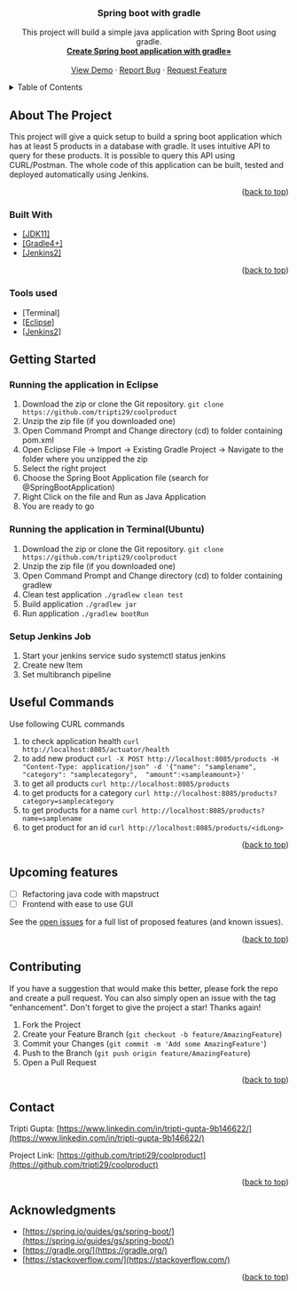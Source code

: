 <div id="top"></div>
<!--
*** Thanks for checking out the CoolProduct project. If you have a suggestion
*** that would make this better, please fork the repo and create a pull request
*** or simply open an issue with the tag "enhancement".
*** Don't forget to give the project a star!
*** Thanks again!
-->


<!-- PROJECT LINK -->
<br />
<div align="center">
  <a href="https://github.com/tripti29/coolproduct">
  </a>

<h3 align="center">Spring boot with gradle</h3>

  <p align="center">
    This project will build a simple java application with Spring Boot using gradle.
    <br />
    <a href="https://github.com/tripti29/coolproduct"><strong>Create Spring boot application with gradle»</strong></a>
    <br />
    <br />
    <a href="https://github.com/tripti29/coolproduct">View Demo</a>
    ·
    <a href="https://github.com/tripti29/coolproduct/issues">Report Bug</a>
    ·
    <a href="https://github.com/tripti29/coolproduct/issues">Request Feature</a>
  </p>
</div>



<!-- TABLE OF CONTENTS -->
<details>
  <summary>Table of Contents</summary>
  <ol>
    <li>
      <a href="#about-the-project">About The Project</a>
      <ul>
        <li><a href="#built-with">Built With</a></li>
        <li><a href="#Tools-used">Tools used</a></li>
      </ul>
    </li>
    <li>
      <a href="#getting-started">Getting Started</a>
      <ul>
        <li><a href="#Running-the-application-in-Eclipse">Running the application in Eclipse</a></li>
        <li><a href="#Running-the-application-in-Terminal-(Ubuntu)">Running the application in Terminal(Ubuntu)</a></li>
        <li><a href="#Setup-Jenkins-Job">Setup Jenkins Job</a></li>
      </ul>
    </li>
    <li><a href="#Useful-Commands">Useful Commands</a></li>
    <li><a href="#Upcoming-features">Upcoming features</a></li>
    <li><a href="#contributing">Contributing</a></li>
    <li><a href="#contact">Contact</a></li>
    <li><a href="#acknowledgments">Acknowledgments</a></li>
  </ol>
</details>




<!-- ABOUT THE PROJECT -->
## About The Project

This project will give a quick setup to build a spring boot application which has at least 5 products
in a database with gradle. It uses intuitive API to query for these products. It is
possible to query this API using CURL/Postman. The whole code of this application can be built, tested and deployed automatically using Jenkins.

<p align="right">(<a href="#top">back to top</a>)</p>



### Built With

* [[JDK11]][JDK-url]
* [[Gradle4+]][Gradle-url]
* [[Jenkins2]][Jenkins-url]

<p align="right">(<a href="#top">back to top</a>)</p>

### Tools used
* [Terminal]
* [[Eclipse]][Eclipse-url]
* [[Jenkins2]][Jenkins-url]


<!-- GETTING STARTED -->
## Getting Started

### Running the application in Eclipse

1. Download the zip or clone the Git repository.
	`git clone https://github.com/tripti29/coolproduct`
2. Unzip the zip file (if you downloaded one)
3. Open Command Prompt and Change directory (cd) to folder containing pom.xml
4. Open Eclipse
	File -> Import -> Existing Gradle Project -> Navigate to the folder where you unzipped the zip
5. Select the right project
6. Choose the Spring Boot Application file (search for @SpringBootApplication)
7. Right Click on the file and Run as Java Application
8. You are ready to go

### Running the application in Terminal(Ubuntu)

1. Download the zip or clone the Git repository.
	`git clone https://github.com/tripti29/coolproduct`
2. Unzip the zip file (if you downloaded one)
3. Open Command Prompt and Change directory (cd) to folder containing gradlew
4. Clean test application 
	`./gradlew clean test`
4. Build application 
	`./gradlew jar`
4. Run application 
	`./gradlew bootRun`


### Setup Jenkins Job

1. Start your jenkins service
	sudo systemctl status jenkins
2. Create new Item
3. Set multibranch pipeline


<!-- USAGE EXAMPLES -->
## Useful Commands

Use following CURL commands
1. to check application health
	`curl http://localhost:8085/actuator/health`
2. to add new product
	`curl -X POST http://localhost:8085/products -H "Content-Type: application/json" -d '{"name": "samplename", "category": "samplecategory",  "amount":<sampleamount>}'`
3. to get all products
	`curl http://localhost:8085/products`
4. to get products for a category
	`curl http://localhost:8085/products?category=samplecategory`
5. to get products for a name
	`curl http://localhost:8085/products?name=samplename`
6. to get product for an id
	`curl http://localhost:8085/products/<idLong>`

<p align="right">(<a href="#top">back to top</a>)</p>


<!-- ROADMAP -->
## Upcoming features

- [ ] Refactoring java code with mapstruct
- [ ] Frontend with ease to use GUI

See the [open issues](https://github.com/tripti29/coolproduct/issues) for a full list of proposed features (and known issues).

<p align="right">(<a href="#top">back to top</a>)</p>

<!-- CONTRIBUTING -->
## Contributing

If you have a suggestion that would make this better, please fork the repo and create a pull request. You can also simply open an issue with the tag "enhancement".
Don't forget to give the project a star! Thanks again!

1. Fork the Project
2. Create your Feature Branch (`git checkout -b feature/AmazingFeature`)
3. Commit your Changes (`git commit -m 'Add some AmazingFeature'`)
4. Push to the Branch (`git push origin feature/AmazingFeature`)
5. Open a Pull Request

<p align="right">(<a href="#top">back to top</a>)</p>


<!-- CONTACT -->
## Contact

Tripti Gupta: [https://www.linkedin.com/in/tripti-gupta-9b146622/](https://www.linkedin.com/in/tripti-gupta-9b146622/)

Project Link: [https://github.com/tripti29/coolproduct](https://github.com/tripti29/coolproduct)

<p align="right">(<a href="#top">back to top</a>)</p>



<!-- ACKNOWLEDGMENTS -->
## Acknowledgments

* [https://spring.io/guides/gs/spring-boot/](https://spring.io/guides/gs/spring-boot/)
* [https://gradle.org/](https://gradle.org/)
* [https://stackoverflow.com/](https://stackoverflow.com/)


<p align="right">(<a href="#top">back to top</a>)</p>



<!-- MARKDOWN LINKS -->
[JDK-url]: https://www.oracle.com/java/technologies/downloads/archive/
[Gradle-url]: https://gradle.org/install/
[Jenkins-url]: https://www.jenkins.io/download/
[Eclipse-url]: https://www.eclipse.org/downloads/
